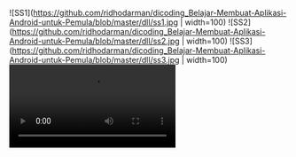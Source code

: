 ![SS1](https://github.com/ridhodarman/dicoding_Belajar-Membuat-Aplikasi-Android-untuk-Pemula/blob/master/dll/ss1.jpg | width=100)
![SS2](https://github.com/ridhodarman/dicoding_Belajar-Membuat-Aplikasi-Android-untuk-Pemula/blob/master/dll/ss2.jpg | width=100)
![SS3](https://github.com/ridhodarman/dicoding_Belajar-Membuat-Aplikasi-Android-untuk-Pemula/blob/master/dll/ss3.jpg | width=100)
![screen](https://github.com/ridhodarman/dicoding_Belajar-Membuat-Aplikasi-Android-untuk-Pemula/blob/master/dll/untitled.mp4)
